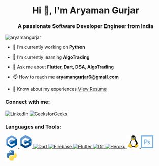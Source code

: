 <!-- Your Name -->
<h1 align="center">Hi 👋, I'm Aryaman Gurjar</h1>

<!-- Short Description -->
<h3 align="center">A passionate Software Developer Engineer from India</h3>

<!-- Profile Views -->
<p align="left"> <img src="https://komarev.com/ghpvc/?username=aryamangurjar&label=Profile%20views&color=0e75b6&style=flat" alt="aryamangurjar" /> </p>

<!-- Current Focus -->
- 🔭 I’m currently working on **Python**

<!-- Learning -->
- 🌱 I’m currently learning **AlgoTrading**

<!-- Ask Me About -->
- 💬 Ask me about **Flutter, Dart, DSA, AlgoTrading**

<!-- How to Reach Me -->
- 📫 How to reach me **aryamangurjar6@gmail.com**

<!-- Experience -->
- 📄 Know about my experiences [View Resume](https://drive.google.com/file/d/1LQ0ngQ8LWOAntL3FDULh3Ct0RNYTMix7/view?usp=sharing)

<!-- Connect with Me -->
<h3 align="left">Connect with me:</h3>
<p align="left">
  <a href="https://www.linkedin.com/in/aryaman-gurjar-251ab2201/" target="_blank"><img align="center" src="https://raw.githubusercontent.com/rahuldkjain/github-profile-readme-generator/master/src/images/icons/Social/linked-in-alt.svg" alt="LinkedIn" height="30" width="40" /></a>
  <a href="https://auth.geeksforgeeks.org/user/aryamangurjar6/?utm_source=geeksforgeeks&utm_medium=my_profile&utm_campaign=auth_user" target="_blank"><img align="center" src="https://media.geeksforgeeks.org/gfg-gg-logo.svg" alt="GeeksforGeeks" height="30" width="40" /></a>
</p>

<!-- Languages and Tools -->
<h3 align="left">Languages and Tools:</h3>
<p align="left">
  <a href="https://www.cprogramming.com/" target="_blank" rel="noreferrer"> <img src="https://raw.githubusercontent.com/devicons/devicon/master/icons/c/c-original.svg" alt="C" width="40" height="40"/> </a>
  <a href="https://www.w3schools.com/cpp/" target="_blank" rel="noreferrer"> <img src="https://raw.githubusercontent.com/devicons/devicon/master/icons/cplusplus/cplusplus-original.svg" alt="C++" width="40" height="40"/> </a>
  <a href="https://dart.dev" target="_blank" rel="noreferrer"> <img src="https://www.vectorlogo.zone/logos/dartlang/dartlang-icon.svg" alt="Dart" width="40" height="40"/> </a>
  <a href="https://firebase.google.com/" target="_blank" rel="noreferrer"> <img src="https://www.vectorlogo.zone/logos/firebase/firebase-icon.svg" alt="Firebase" width="40" height="40"/> </a>
  <a href="https://flutter.dev" target="_blank" rel="noreferrer"> <img src="https://www.vectorlogo.zone/logos/flutterio/flutterio-icon.svg" alt="Flutter" width="40" height="40"/> </a>
  <a href="https://git-scm.com/" target="_blank" rel="noreferrer"> <img src="https://www.vectorlogo.zone/logos/git-scm/git-scm-icon.svg" alt="Git" width="40" height="40"/> </a>
  <a href="https://heroku.com" target="_blank" rel="noreferrer"> <img src="https://www.vectorlogo.zone/logos/heroku/heroku-icon.svg" alt="Heroku" width="40" height="40"/> </a>
  <a href="https://www.linux.org/" target="_blank" rel="noreferrer"> <img src="https://raw.githubusercontent.com/devicons/devicon/master/icons/linux/linux-original.svg" alt="Linux" width="40" height="40"/> </a>
  <a href="https://www.photoshop.com/en" target="_blank" rel="noreferrer"> <img src="https://raw.githubusercontent.com/devicons/devicon/master/icons/photoshop/photoshop-line.svg" alt="Photoshop" width="40" height="40"/> </a>
  <a href="https://www.python.org" target="_blank" rel="noreferrer"> <img src="https://raw.githubusercontent.com/devicons/devicon/master/icons/python/python-original.svg" alt="Python" width="40" height="40"/> </a>
</p>
